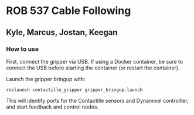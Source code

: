 # ROB 537 Cable Following
## Kyle, Marcus, Jostan, Keegan

### How to use
First, connect the gripper via USB. If using a Docker container, be sure to connect the USB before starting the container (or restart the container).

Launch the gripper bringup with:
```console
roslaunch contactille_gripper gripper_bringup.launch
```
This will identify ports for the Contactille sensors and Dynamixel controlller, and start feedback and control nodes.
